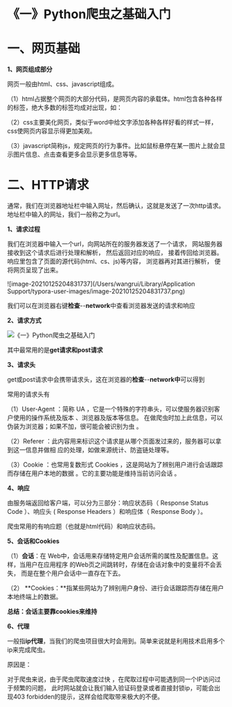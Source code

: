 # 《一》Python爬虫之基础入门



# 一、网页基础

**1、网页组成部分**

网页一般由html、css、javascript组成。

（1）html占据整个网页的大部分代码，是网页内容的承载体。html包含各种各样的标签，绝大多数的标签均成对出现，如：

（2）css主要美化网页，类似于word中给文字添加各种各样好看的样式一样，css使网页内容显示得更加美观。

（3）javascript简称js，规定网页的行为事件。比如鼠标悬停在某一图片上就会显示图片信息、点击查看更多会显示更多信息等等。

# 二、HTTP请求

通常，我们在浏览器地址栏中输入网址，然后确认，这就是发送了一次http请求。地址栏中输入的网址，我们一般称之为url。

**1、请求过程**

我们在浏览器中输入一个url，向网站所在的服务器发送了一个请求， 网站服务器接收到这个请求后进行处理和解析， 然后返回对应的响应， 接着传回给浏览器。 响应里包含了页面的源代码(html、cs、js)等内容， 浏览器再对其进行解析， 便将网页呈现了出来。

![image-20210125204831737](/Users/wangrui/Library/Application Support/typora-user-images/image-20210125204831737.png)

我们可以在浏览器右键**检查**--**network**中查看浏览器发送的请求和响应



**2、请求方式**

![《一》Python爬虫之基础入门](https://images2018.cnblogs.com/blog/1418466/201808/1418466-20180810112625596-2103906128.png)

其中最常用的是**get请求和post请求**

**3、请求头**

get或post请求中会携带请求头，这在浏览器的**检查**--**network中**可以得到



常用的请求头有

（1）User-Agent ：简称 UA ，它是一个特殊的字符串头，可以使服务器识别客户使用的操作系统及版本 、浏览器及版本等信息。 在做爬虫时加上此信息，可以伪装为浏览器；如果不加，很可能会被识别为虫 。

（2）Referer ：此内容用来标识这个请求是从哪个页面发过来的，服务器可以拿到这一信息并做相 应的处理，如做来源统计、防盗链处理等。

（3）Cookie ：也常用复数形式 Cookies ，这是网站为了辨别用户进行会话跟踪而存储在用户本地的数据 。它的主要功能是维持当前访问会话 。

**4、响应**

由服务端返回给客户端，可以分为三部分：响应状态码（ Response Status Code ）、响应头 ( Response Headers ）和响应体（ Response Body ）。

爬虫常用的有响应题（也就是html代码）和响应状态码。

**5、会话和Cookies**

（1）**会话**：在 Web中，会话用来存储特定用户会话所需的属性及配置信息。这样，当用户在应用程序 的Web页之间跳转时，存储在会话对象中的变量将不会丢失， 而是在整个用户会话中一直存在下去。

（2） **Cookies：**指某些网站为了辨别用户身份、进行会话跟踪而存储在用户本地终端上的数据。

**总结：会话主要靠cookies来维持**

**6、代理**

一般指**ip代理**，当我们的爬虫项目很大时会用到。简单来说就是利用技术启用多个ip来完成爬虫。

原因是：

对于爬虫来说，由于爬虫爬取速度过快 ，在爬取过程中可能遇到同一个IP访问过于频繁的问题， 此时网站就会让我们输入验证码登录或者直接封锁ip，可能会出现403 forbidden的提示，这样会给爬取带来极大的不便。